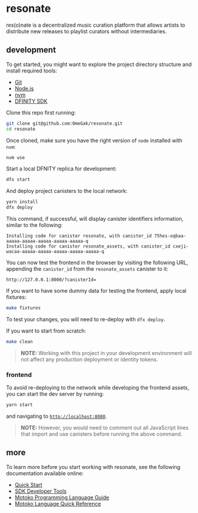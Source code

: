 # resonate

res(o)nate is a decentralized music curation platform that allows artists to distribute new releases to playlist curators without intermediaries.

## development

To get started, you might want to explore the project directory structure and install required tools:
- [Git](https://git-scm.com/downloads)
- [Node.js](https://nodejs.org/en/download/)
- [nvm](https://github.com/nvm-sh/nvm)
- [DFINITY SDK](https://sdk.dfinity.org/)

Clone this repo first running:

```sh
git clone git@github.com:OmeGak/resonate.git
cd resonate
```

Once cloned, make sure you have the right version of `node` installed with `nvm`:

```sh
nvm use
```

Start a local DFNITY replica for development:

```sh
dfx start
```

And deploy project canisters to the local network:

```sh
yarn install
dfx deploy
```

This command, if successful, will display canister identifiers information, similar to the following:

```
Installing code for canister resonate, with canister_id 75hes-oqbaa-aaaaa-aaaaa-aaaaa-aaaaa-aaaaa-q
Installing code for canister resonate_assets, with canister_id cxeji-wacaa-aaaaa-aaaaa-aaaaa-aaaaa-aaaaa-q
```

You can now test the frontend in the browser by visiting the following URL, appending the `canister_id` from the `resonate_assets` canister to it:

```
http://127.0.0.1:8000/?canisterId=
```

If you want to have some dummy data for testing the frontend, apply local fixtures:

```sh
make fixtures
```

To test your changes, you will need to re-deploy with `dfx deploy`.

If you want to start from scratch:

```sh
make clean
```

> **NOTE:** Working with this project in your development environment will not affect any production deployment or identity tokens.

### frontend

To avoid re-deploying to the network while developing the frontend assets, you can start the dev server by running:

```sh
yarn start
```

and navigating to [`http://localhost:8080`](http://localhost:8080).

> **NOTE:** However, you would need to comment out all JavaScript lines that import and use canisters before running the above command.

## more

To learn more before you start working with resonate, see the following documentation available online:

- [Quick Start](https://sdk.dfinity.org/docs/quickstart/quickstart.html)
- [SDK Developer Tools](https://sdk.dfinity.org/docs/developers-guide/sdk-guide.html)
- [Motoko Programming Language Guide](https://sdk.dfinity.org/docs/language-guide/motoko.html)
- [Motoko Language Quick Reference](https://sdk.dfinity.org/docs/language-guide/language-manual.html)
